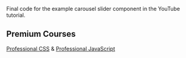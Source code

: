 



Final code for the example carousel slider component in the YouTube tutorial.

## Premium Courses
[Professional CSS](https://bytegrad.com/courses/professional-css) &
[Professional JavaScript](https://bytegrad.com/courses/professional-javascript)
